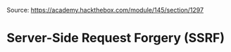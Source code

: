 Source: https://academy.hackthebox.com/module/145/section/1297

# Server-Side Request Forgery (SSRF)
